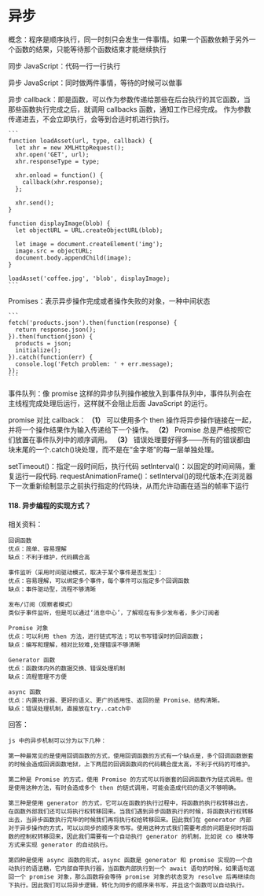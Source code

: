 # 异步

概念：程序是顺序执行，同一时刻只会发生一件事情。如果一个函数依赖于另外一个函数的结果，只能等待那个函数结束才能继续执行

同步 JavaScript：代码一行一行执行

异步 JavaScript：同时做两件事情，等待的时候可以做事

异步 callback：即是函数，可以作为参数传递给那些在后台执行的其它函数，当那些函数执行完成之后，就调用 callbacks 函数，通知工作已经完成。
作为参数传递进去，不会立即执行，会等到合适时机进行执行。

    ```
    function loadAsset(url, type, callback) {
      let xhr = new XMLHttpRequest();
      xhr.open('GET', url);
      xhr.responseType = type;

      xhr.onload = function() {
        callback(xhr.response);
      };

      xhr.send();
    }

    function displayImage(blob) {
      let objectURL = URL.createObjectURL(blob);

      let image = document.createElement('img');
      image.src = objectURL;
      document.body.appendChild(image);
    }

    loadAsset('coffee.jpg', 'blob', displayImage);
    ```

Promises：表示异步操作完成或者操作失败的对象，一种中间状态

    ```
    fetch('products.json').then(function(response) {
      return response.json();
    }).then(function(json) {
      products = json;
      initialize();
    }).catch(function(err) {
      console.log('Fetch problem: ' + err.message);
    });
    ```

事件队列：像 promise 这样的异步队列操作被放入到事件队列中，事件队列会在主线程完成处理后运行，这样就不会阻止后面 JavaScript 的运行。

promise 对比 callback：
**（1）** 可以使用多个 then 操作将异步操作链接在一起，并将一个操作结果作为输入传递给下一个操作。
**（2）** Promise 总是严格按照它们放置在事件队列中的顺序调用。
**（3）** 错误处理要好得多——所有的错误都由块末尾的一个.catch()块处理，而不是在“金字塔”的每一层单独处理。

setTimeout()：指定一段时间后，执行代码
setInterval()：以固定的时间间隔，重复运行一段代码.
requestAnimationFrame()：setInterval()的现代版本;在浏览器下一次重新绘制显示之前执行指定的代码块，从而允许动画在适当的帧率下运行

#### 118. 异步编程的实现方式？

相关资料：

```
回调函数
优点：简单、容易理解
缺点：不利于维护，代码耦合高

事件监听（采用时间驱动模式，取决于某个事件是否发生）：
优点：容易理解，可以绑定多个事件，每个事件可以指定多个回调函数
缺点：事件驱动型，流程不够清晰

发布/订阅（观察者模式）
类似于事件监听，但是可以通过‘消息中心’，了解现在有多少发布者，多少订阅者

Promise 对象
优点：可以利用 then 方法，进行链式写法；可以书写错误时的回调函数；
缺点：编写和理解，相对比较难,处理错误不够清晰

Generator 函数
优点：函数体内外的数据交换、错误处理机制
缺点：流程管理不方便

async 函数
优点：内置执行器、更好的语义、更广的适用性、返回的是 Promise、结构清晰。
缺点：错误处理机制，直接放在try..catch中
```

回答：

```
js 中的异步机制可以分为以下几种：

第一种最常见的是使用回调函数的方式，使用回调函数的方式有一个缺点是，多个回调函数嵌套的时候会造成回调函数地狱，上下两层的回调函数间的代码耦合度太高，不利于代码的可维护。

第二种是 Promise 的方式，使用 Promise 的方式可以将嵌套的回调函数作为链式调用。但是使用这种方法，有时会造成多个 then 的链式调用，可能会造成代码的语义不够明确。

第三种是使用 generator 的方式，它可以在函数的执行过程中，将函数的执行权转移出去，在函数外部我们还可以将执行权转移回来。当我们遇到异步函数执行的时候，将函数执行权转移出去，当异步函数执行完毕的时候我们再将执行权给转移回来。因此我们在 generator 内部对于异步操作的方式，可以以同步的顺序来书写。使用这种方式我们需要考虑的问题是何时将函数的控制权转移回来，因此我们需要有一个自动执行 generator 的机制，比如说 co 模块等方式来实现 generator 的自动执行。

第四种是使用 async 函数的形式，async 函数是 generator 和 promise 实现的一个自动执行的语法糖，它内部自带执行器，当函数内部执行到一个 await 语句的时候，如果语句返回一个 promise 对象，那么函数将会等待 promise 对象的状态变为 resolve 后再继续向下执行。因此我们可以将异步逻辑，转化为同步的顺序来书写，并且这个函数可以自动执行。
```
